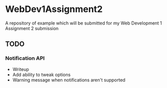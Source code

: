 # WebDev1Assignment2
A repository of example which will be submitted for my Web Development 1 Assignment 2 submission

## TODO

### Notification API
* Writeup
* Add ability to tweak options
* Warning message when notifications aren't supported